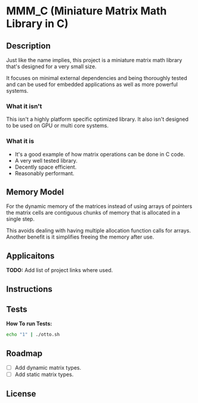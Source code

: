 # MMM_C (Miniature Matrix Math Library in C)

## Description

Just like the name implies, this project is a miniature matrix math library
that's designed for a very small size.

It focuses on minimal external dependencies and being thoroughly tested and
can be used for embedded applications as well as more powerful systems.

### What it isn't

This isn't a highly platform specific optimized library. It also isn't designed
to be used on GPU or multi core systems.

### What it is

- It's a good example of how matrix operations can be done in C code.
- A very well tested library.
- Decently space efficient.
- Reasonably performant.

## Memory Model

For the dynamic memory of the matrices instead of using arrays of pointers
the matrix cells are contiguous chunks of memory that is allocated in a
single step.

This avoids dealing with having multiple allocation function calls for arrays.
Another benefit is it simplifies freeing the memory after use.

## Applicaitons

**TODO:** Add list of project links where used.

## Instructions



## Tests

**How To run Tests:**

```sh
echo "1" | ./otto.sh
```


## Roadmap

- [ ] Add dynamic matrix types.
- [ ] Add static matrix types.

## License

